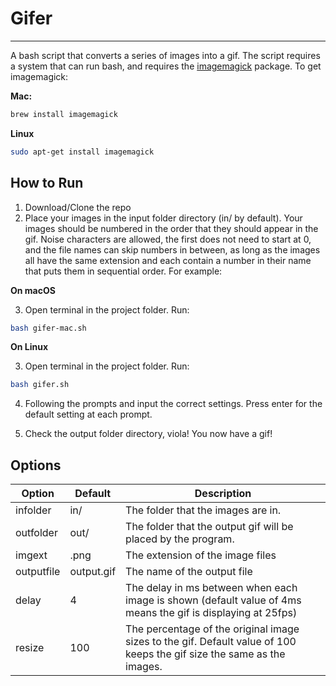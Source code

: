 # Gifer
---
A bash script that converts a series of images into a gif.
The script requires a system that can run bash, and requires the [imagemagick](https://imagemagick.org/index.php) package. To get imagemagick:


**Mac:**

```bash
brew install imagemagick
```

**Linux**

```bash
sudo apt-get install imagemagick
```


## How to Run

1. Download/Clone the repo
2. Place your images in the input folder directory (in/ by default). Your images should be numbered in the order that they should appear in the gif. Noise characters are allowed, the first does not need to start at 0, and the file names can skip numbers in between, as long as the images all have the same extension and each contain a number in their name that puts them in sequential order. For example:




**On macOS**

3. Open terminal in the project folder. Run:
```bash 
bash gifer-mac.sh
``` 

**On Linux**

3. Open terminal in the project folder. Run:
```bash
bash gifer.sh
```

4. Following the prompts and input the correct settings. Press enter for the default setting at each prompt.

5. Check the output folder directory, viola! You now have a gif!


## Options

Option | Default | Description
--- | --- | ---
infolder | in/ | The folder that the images are in.
outfolder | out/ | The folder that the output gif will be placed by the program.
imgext | .png | The extension of the image files
outputfile | output.gif | The name of the output file
delay | 4 | The delay in ms between when each image is shown (default value of 4ms means the gif is displaying at 25fps)
resize | 100 | The percentage of the original image sizes to the gif. Default value of 100 keeps the gif size the same as the images.


